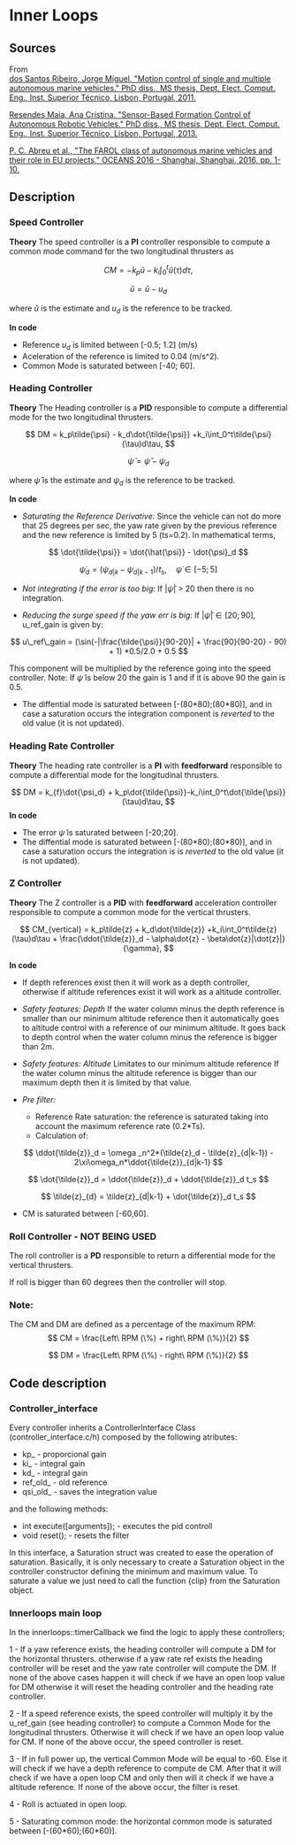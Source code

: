 # Inner Loops


## Sources

From\
[dos Santos Ribeiro, Jorge Miguel. "Motion control of single and multiple autonomous marine vehicles." PhD diss., MS thesis, Dept. Elect. Comput. Eng., Inst. Superior Técnico, Lisbon, Portugal, 2011.](https://fenix.tecnico.ulisboa.pt/downloadFile/395143403496/Tese_JorgeRibeiro.pdf)

[Resendes Maia, Ana Cristina. "Sensor-Based Formation Control of Autonomous Robotic Vehicles." PhD diss., MS thesis, Dept. Elect. Comput. Eng., Inst. Superior Técnico, Lisbon, Portugal, 2013.](https://fenix.tecnico.ulisboa.pt/downloadFile/395146003786/disserta%C3%A7%C3%A3o.pdf)


[P. C. Abreu et al., "The FAROL class of autonomous marine vehicles and their role in EU projects," OCEANS 2016 - Shanghai, Shanghai, 2016, pp. 1-10.](https://ieeexplore.ieee.org/stamp/stamp.jsp?tp=&arnumber=7485620)

## Description

### Speed Controller

**Theory** 
The speed controller is a **PI** controller responsible to compute a common mode command for the two longitudinal thrusters as

$$
CM = -k_p \tilde{u} - k_i \int_0^t \tilde{u} (\tau) d\tau,
$$

$$
\tilde{u} = \hat{u}-u_d
$$

where $\hat{u}$ is the estimate and $u_d$ is the reference to be tracked.

**In code** 
* Reference $u_d$ is limited between [-0.5; 1.2] (m/s)
* Aceleration of the reference is limited to 0.04 (m/s^2).
* Common Mode is saturated between [-40; 60].

### Heading Controller 
**Theory**
The Heading controller is a **PID** responsible to compute a differential mode for the two longitudinal thrusters.

$$
DM = k_p\tilde{\psi} - k_d\dot{\tilde{\psi}} +k_i\int_0^t\tilde{\psi}(\tau)d\tau,
$$

$$
\tilde{\psi} = \hat{\psi}-\psi_d
$$

where $\hat{\psi}$ is the estimate and $\psi_d$ is the reference to be tracked.

**In code** 
* *Saturating the Reference Derivative:* Since the vehicle can not do more that 25 degrees per sec, the yaw rate given by the previous reference and the new reference is limited by 5 (ts=0.2). In mathematical terms,
  
$$
\dot{\tilde{\psi}} = \dot{\hat{\psi}} - \dot{\psi}_d
$$

$$
\dot{\psi}_d = (\psi_{d|k}-\psi_{d|k-1})/t_s,\quad \dot{\psi} \in [-5;5]
$$

* *Not integrating if the error is too big:* If $|\tilde{\psi}|$ > 20 then there is no integration.

* *Reducing the surge speed if the yaw err is big:* If $|\tilde{\psi}| \in [20;90]$, u_ref_gain is given by:

$$
u\_ref\_gain = (\sin(-|\frac{\tilde{\psi}}{90-20}| + \frac{90}{90-20} - 90) + 1) *0.5/2.0 + 0.5
$$

This component will be multiplied by the reference going into the speed controller. 
Note: If $\tilde{\psi}$ is below 20 the gain is 1 and if it is above 90 the gain is 0.5.

* The diffential mode is saturated between [-(80\*80);(80\*80)], and in case a saturation occurs the integration component is *reverted* to the old value (it is not updated).

### Heading Rate Controller
**Theory**
The heading rate controller is a **PI** with **feedforward** responsible to compute a differential mode for the longitudinal thrusters.

$$
DM = k_{f}\dot{\psi_d} + k_p\dot{\tilde{\psi}}-k_i\int_0^t\dot{\tilde{\psi}}(\tau)d\tau,
$$
**In code**
* The error $\tilde{\psi}$ is saturated between [-20;20].
* The diffential mode is saturated between [-(80\*80);(80\*80)], and in case a saturation occurs the integration is is *reverted* to the old value (it is not updated).

### Z Controller
**Theory**
The Z controller is a **PID** with **feedforward** acceleration controller responsible to compute a common mode for the vertical thrusters.

$$
CM_{vertical} = k_p\tilde{z} + k_d\dot{\tilde{z}} +k_i\int_0^t\tilde{z}(\tau)d\tau + \frac{\ddot{\tilde{z}}_d - \alpha\dot{z} - \beta\dot{z}|\dot{z}|}{\gamma},
$$

**In code**
* If depth references exist then it will work as a depth controller, otherwise if altitude references exist it will work as a altitude controller.
* *Safety features: Depth*
   If the water column minus the depth reference is smaller than our minimum altitude reference then it automatically goes to altitude control with a reference of our minimum altitude.
   It goes back to depth control when the water column minus the reference is bigger than 2m.
* *Safety features: Altitude*
   Limitates to our minimum altitude reference
   If the water column minus the altitude reference is bigger than our maximum depth then it is limited by that value.
 * *Pre filter:* 
  
   - Reference Rate saturation: the reference is saturated taking into account the maximum reference rate (0.2*Ts).
   - Calculation of:
  
$$
\ddot{\tilde{z}}_d = \omega	_n^2*(\tilde{z}_d - \tilde{z}_{d|k-1}) - 2\xi\omega_n*\ddot{\tilde{z}}_{d|k-1}
$$

$$
\dot{\tilde{z}}_d = \ddot{\tilde{z}}_d + \ddot{\tilde{z}}_d t_s
$$

$$
\tilde{z}_{d} = \tilde{z}_{d|k-1} + \dot{\tilde{z}}_d t_s
$$

 * CM is saturated between [-60,60].

### Roll Controller - NOT BEING USED

The roll controller is a **PD** responsible to return a differential mode for the vertical thrusters.

If roll is bigger than 60 degrees then the controller will stop.
### Note:

The CM and DM are defined as a percentage of the maximum RPM:
$$
CM = \frac{Left\ RPM (\%) + right\ RPM (\%)}{2}
$$

$$
DM = \frac{Left\ RPM (\%) - right\ RPM (\%)}{2}
$$
## Code description

### Controller_interface

Every controller inherits a ControllerInterface Class (controller_interface.c/h) composed by the following atributes:

* kp_ - proporcional gain
* ki_ - integral gain
* kd_ - integral gain
* ref_old_ - old reference
* qsi_old_ - saves the integration value

and the following methods:

* int execute([arguments]); - executes the pid controll
* void reset(); - resets the filter

In this interface, a Saturation struct was created to ease the operation of saturation.
Basically, it is only necessary to create a Saturation object in the controller constructor defining the minimum and maximum value. To saturate a value we just need to call the function {clip} from the Saturation object.

### Innerloops main loop

In the innerloops::timerCallback we find the logic to apply these controllers;

1 - If a yaw reference exists, the heading controller will compute a DM for the horizontal thrusters.
otherwise if a yaw rate ref exists the heading controller will be reset and the yaw rate controller will compute the DM. If none of the above cases happen it will check if we have an open loop value for DM otherwise it will reset the heading controller and the heading rate controller.

2 - If a speed reference exists, the speed controller will multiply it by the u_ref_gain (see heading controller) to compute a Common Mode for the longitudinal thrusters. Otherwise it will check if we have an open loop value for CM. If none of the above occur, the speed controller is reset.

3 - If in full power up, the vertical Common Mode will be equal to -60. Else it will check if we have a depth reference to compute de CM. After that it will check if we have a open loop CM and only then will it check if we have a altitude reference. If none of the above occur, the filter is reset.

4 - Roll is actuated in open loop.

5 - Saturating common mode: the horizontal common mode is saturated between [-(60\*60);(60\*60)].


